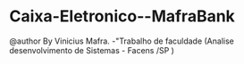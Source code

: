 # Caixa-Eletronico--MafraBank
@author By Vinicius Mafra.  -"Trabalho de faculdade (Analise desenvolvimento de Sistemas - Facens /SP )
